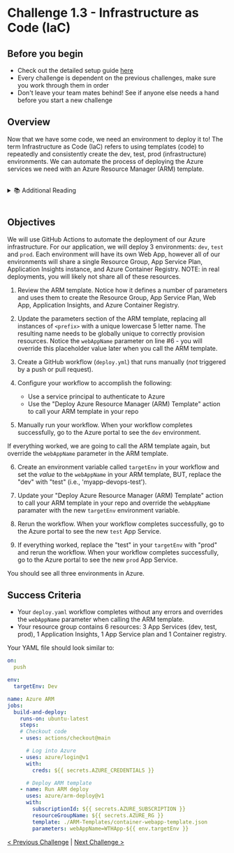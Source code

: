 # Challenge 1.3 - Infrastructure as Code (IaC)

## Before you begin

* Check out the detailed setup guide [here](/Setup/readme.md)
* Every challenge is dependent on the previous challenges, make sure you work through them in order
* Don't leave your team mates behind! See if anyone else needs a hand before you start a new challenge

## Overview

Now that we have some code, we need an environment to deploy it to! The term Infrastructure as Code (IaC) refers to using templates (code) to repeatedly and consistently create the dev, test, prod (infrastructure) environments. We can automate the process of deploying the Azure services we need with an Azure Resource Manager (ARM) template. 

<br />
<details>
<summary>📚 Additional Reading</summary>
<ul>
<li><a href="https://docs.microsoft.com/en-us/azure/azure-resource-manager/resource-group-overview">Azure Resource Manager overview</a></li>
<li><a href="https://docs.microsoft.com/en-us/azure/azure-resource-manager/how-to-create-template">Create Azure Resource Manager template</a></li>
<li><a href="https://docs.microsoft.com/en-us/azure/devops/learn/what-is-infrastructure-as-code">What is Infrastructure as Code?</a></li>
<li><a href="https://docs.github.com/en/free-pro-team@latest/actions/learn-github-actions/introduction-to-github-actions">Introduction to GitHub Actions</a></li>
<li><a href="https://docs.github.com/en/actions/using-workflows/events-that-trigger-workflows#workflow_dispatch">Manually trigger a workflow</a></li>
<li><a href="https://docs.microsoft.com/en-us/azure/azure-resource-manager/templates/deploy-github-actions">Deploy Azure Resource Manager templates by using GitHub Actions</a></li>
<li><a href="https://docs.microsoft.com/en-us/azure/azure-resource-manager/templates/deploy-cli#parameters">Overriding ARM template parameters</a></li>
</ul>
</details>
<br />

## Objectives

We will use GitHub Actions to automate the deployment of our Azure infrastructure. For our application, we will deploy 3 environments: `dev`, `test` and `prod`. Each environment will have its own Web App, however all of our environments will share a single Resource Group, App Service Plan, Application Insights instance, and Azure Container Registry. NOTE: in real deployments, you will likely not share all of these resources.

1. Review the ARM template. Notice how it defines a number of parameters and uses them to create the Resource Group, App Service Plan, Web App, Application Insights, and Azure Container Registry. 

2. Update the parameters section of the ARM template, replacing all instances of `<prefix>` with a unique lowercase 5 letter name. The resulting name needs to be globally unique to correctly provision resources. Notice the `webAppName` parameter on line #6 - you will override this placeholder value later when you call the ARM template.

3. Create a GitHub workflow (`deploy.yml`) that runs manually (*not* triggered by a push or pull request).

4. Configure your workflow to accomplish the following:

    - Use a service principal to authenticate to Azure
    - Use the "Deploy Azure Resource Manager (ARM) Template" action to call your ARM template in your repo

5. Manually run your workflow. When your workflow completes successfully, go to the Azure portal to see the `dev` environment. 

If everything worked, we are going to call the ARM template again, but override the `webAppName` parameter in the ARM template.

6. Create an environment variable called `targetEnv` in your workflow and set the *value* to the `webAppName` in your ARM template, BUT, replace the "dev" with "test" (i.e., 'myapp-devops-test').

7. Update your "Deploy Azure Resource Manager (ARM) Template" action to call your ARM template in your repo and override the `webAppName` paramater with the new `targetEnv` environment variable.

8. Rerun the workflow. When your workflow completes successfully, go to the Azure portal to see the new `test` App Service. 

9. If everything worked, replace the "test" in your `targetEnv` with "prod" and rerun the workflow. When your workflow completes successfully, go to the Azure portal to see the new `prod` App Service. 

You should see all three environments in Azure.

## Success Criteria

- Your `deploy.yaml` workflow completes without any errors and overrides the `webAppName` parameter when calling the ARM template.
- Your resource group contains 6 resources: 3 App Services (dev, test, prod), 1 Application Insights, 1 App Service plan and 1 Container registry. 

Your YAML file should look similar to:

```yaml
on:
  push

env:
  targetEnv: Dev

name: Azure ARM
jobs:
  build-and-deploy:
    runs-on: ubuntu-latest
    steps:
    # Checkout code
    - uses: actions/checkout@main

      # Log into Azure
    - uses: azure/login@v1
      with:
        creds: ${{ secrets.AZURE_CREDENTIALS }}

      # Deploy ARM template
    - name: Run ARM deploy
      uses: azure/arm-deploy@v1
      with:
        subscriptionId: ${{ secrets.AZURE_SUBSCRIPTION }}
        resourceGroupName: ${{ secrets.AZURE_RG }}
        template: ./ARM-Templates/container-webapp-template.json
        parameters: webAppName=WTHApp-${{ env.targetEnv }}
```


[< Previous Challenge](../1.2/readme.md) | [Next Challenge >](../1.4/readme.md)

